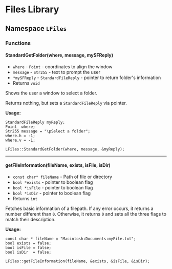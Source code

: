 # Files Library

## Namespace `LFiles`

### Functions

#### StandardGetFolder(where, message, mySFReply)

- `where` - `Point` - coordinates to align the window
- `message` - `Str255` - text to prompt the user
- `*mySFReply` - `StandardFileReply` - pointer to return folder's information
- Returns `void`

Shows the user a window to select a folder.

Returns nothing, but sets a `StandardFileReply` via pointer.

**Usage:**
```
StandardFileReply myReply;
Point  where;
Str255 message = "\pSelect a folder";
where.h = -1;
where.v = -1;

LFiles::StandardGetFolder(where, message, &myReply);
```

---

#### getFileInformation(fileName, exists, isFile, isDir)

- `const char* fileName` - Path of file or directory
- `bool *exists` - pointer to boolean flag
- `bool *isFile` - pointer to boolean flag
- `bool *isDir` - pointer to boolean flag
- Returns `int`

Fetches basic information of a filepath. If any error occurs, it returns a number different than `0`. Otherwise, it returns `0` and sets all the three flags to match their description.

**Usage:**
```
const char * fileName = "Macintosh:Documents:myFile.txt";
bool exists = false;
bool isFile = false;
bool isDir  = false;

LFiles::getFileInformation(fileName, &exists, &isFile, &isDir);
```

